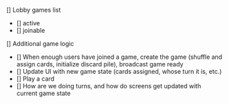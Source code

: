 [] Lobby games list

- [] active
- [] joinable

[] Additional game logic

- [] When enough users have joined a game, create the game (shuffle and assign cards, initialize discard pile), broadcast game ready
- [] Update UI with new game state (cards assigned, whose turn it is, etc.)
- [] Play a card
- [] How are we doing turns, and how do screens get updated with current game state

